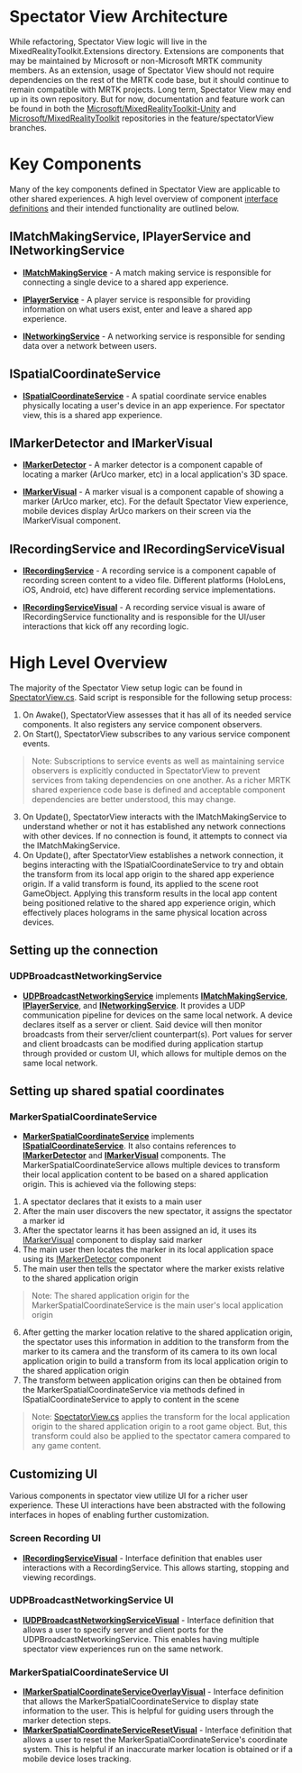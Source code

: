 # Spectator View Architecture
While refactoring, Spectator View logic will live in the MixedRealityToolkit.Extensions directory. Extensions are components that may be maintained by Microsoft or non-Microsoft MRTK community members. As an extension, usage of Spectator View should not require dependencies on the rest of the MRTK code base, but it should continue to remain compatible with MRTK projects. Long term, Spectator View may end up in its own repository. But for now, documentation and feature work can be found in both the [Microsoft/MixedRealityToolkit-Unity](https://github.com/Microsoft/MixedRealityToolkit-Unity/tree/feature/spectatorView/Assets/MixedRealityToolkit.Extensions/SpectatorView) and [Microsoft/MixedRealityToolkit](https://github.com/Microsoft/MixedRealityToolkit/tree/feature/spectatorView/SpectatorViewPlugin) repositories in the feature/spectatorView branches.

# Key Components
Many of the key components defined in Spectator View are applicable to other shared experiences. A high level overview of component [interface definitions](../Sharing/) and their intended functionality are outlined below.

## IMatchMakingService, IPlayerService and INetworkingService
* [**IMatchMakingService**](../Sharing/IMatchMakingService.cs) - A match making service is responsible for connecting a single device to a shared app experience.

* [**IPlayerService**](../Sharing/IPlayerService.cs)  - A player service is responsible for providing information on what users exist, enter and leave a shared app experience.

* [**INetworkingService**](../Sharing/INetworkingService.cs) - A networking service is responsible for sending data over a network between users.

## ISpatialCoordinateService
* [**ISpatialCoordinateService**](../Sharing/ISpatialCoordinateService.cs) - A spatial coordinate service enables physically locating a user's device in an app experience. For spectator view, this is a shared app experience. 

## IMarkerDetector and IMarkerVisual
* [**IMarkerDetector**](../MarkerDetection/IMarkerDetector.cs)  - A marker detector is a component capable of locating a marker (ArUco marker, etc) in a local application's 3D 
space.

* [**IMarkerVisual**](../MarkerDetection/IMarkerVisual.cs) - A marker visual is a component capable of showing a marker (ArUco marker, etc). For the default Spectator View experience, mobile devices display ArUco markers on their screen via the IMarkerVisual component.

## IRecordingService and IRecordingServiceVisual
* [**IRecordingService**](../ScreenRecording/IRecordingService.cs) - A recording service is a component capable of recording screen content to a video file. Different platforms (HoloLens, iOS, Android, etc) have different recording service implementations.

* [**IRecordingServiceVisual**](../ScreenRecording/IRecordingServiceVisual.cs) - A recording service visual is aware of IRecordingService functionality and is responsible for the UI/user interactions that kick off any recording logic. 

# High Level Overview
The majority of the Spectator View setup logic can be found in [SpectatorView.cs](https://github.com/Microsoft/MixedRealityToolkit-Unity/blob/feature/spectatorView/Assets/MixedRealityToolkit.Extensions/SpectatorView/Scripts/SpectatorView.cs). Said script is responsible for the following setup process:
1. On Awake(), SpectatorView assesses that it has all of its needed service components. It also registers any service component observers.
2. On Start(), SpectatorView subscribes to any various service component events.
>Note: Subscriptions to service events as well as maintaining service observers is explicitly conducted in SpectatorView to prevent services from taking dependencies on one another. As a richer MRTK shared experience code base is defined and acceptable component dependencies are better understood, this may change.
3. On Update(), SpectatorView interacts with the IMatchMakingService to understand whether or not it has established any network connections with other devices. If no connection is found, it attempts to connect via the IMatchMakingService.
4. On Update(), after SpectatorView establishes a network connection, it begins interacting with the ISpatialCoordinateService to try and obtain the transform from its local app origin to the shared app experience origin. If a valid transform is found, its applied to the scene root GameObject. Applying this transform results in the local app content being positioned relative to the shared app experience origin, which effectively places holograms in the same physical location across devices.

## Setting up the connection
### UDPBroadcastNetworkingService
* [**UDPBroadcastNetworkingService**](Scripts/Sharing/UDPBroadcastNetworkingService.cs) implements [**IMatchMakingService**](../Sharing/IMatchMakingService.cs), [**IPlayerService**](../Sharing/IPlayerService.cs), and [**INetworkingService**](../Sharing/INetworkingService.cs). It provides a UDP communication pipeline for devices on the same local network. A device declares itself as a server or client. Said device will then monitor broadcasts from their server/client counterpart(s). Port values for server and client broadcasts can be modified during application startup through provided or custom UI, which allows for multiple demos on the same local network.

## Setting up shared spatial coordinates
### MarkerSpatialCoordinateService
* [**MarkerSpatialCoordinateService**](Scripts/Sharing/MarkerSpatialCoordinateService.cs) implements [**ISpatialCoordinateService**](../Sharing/ISpatialCoordinateService.cs). It also contains references to [**IMarkerDetector**](../MarkerDetection/IMarkerDetector.cs) and [**IMarkerVisual**](../MarkerDetection/IMarkerVisual.cs) components. The MarkerSpatialCoordinateService allows multiple devices to transform their local application content to be based on a shared application origin. This is achieved via the following steps:

1. A spectator declares that it exists to a main user
2. After the main user discovers the new spectator, it assigns the spectator a marker id
3. After the spectator learns it has been assigned an id, it uses its [IMarkerVisual](../MarkerDetection/IMarkerVisual.cs) component to display said marker
4. The main user then locates the marker in its local application space using its [IMarkerDetector](../MarkerDetection/IMarkerDetector.cs) component
5. The main user then tells the spectator where the marker exists relative to the shared application origin
>Note: The shared application origin for the MarkerSpatialCoordinateService is the main user's local application origin
6. After getting the marker location relative to the shared application origin, the spectator uses this information in addition to the transform from the marker to its camera and the transform of its camera to its own local application origin to build a transform from its local application origin to the shared application origin
7. The transform between application origins can then be obtained from the MarkerSpatialCoordinateService via methods defined in ISpatialCoordinateService to apply to content in the scene
>Note: [SpectatorView.cs](Scripts/SpectatorView.cs) applies the transform for the local application origin to the shared application origin to a root game object. But, this transform could also be applied to the spectator camera compared to any game content.

## Customizing UI
Various components in spectator view utilize UI for a richer user experience. These UI interactions have been abstracted with the following interfaces in hopes of enabling further customization.

### Screen Recording UI
* [**IRecordingServiceVisual**](../ScreenRecording/IRecordingServiceVisual.cs) - Interface definition that enables user interactions with a RecordingService. This allows starting, stopping and viewing recordings.

### UDPBroadcastNetworkingService UI
* [**IUDPBroadcastNetworkingServiceVisual**](Scripts/Sharing/UDPBroadcastNetworkingService.cs) - Interface definition that allows a user to specify server and client ports for the UDPBroadcastNetworkingService. This enables having multiple spectator view experiences run on the same network.

### MarkerSpatialCoordinateService UI
* [**IMarkerSpatialCoordinateServiceOverlayVisual**](Scripts/Sharing/MarkerSpatialCoordinateService.cs) - Interface definition that allows the MarkerSpatialCoordinateService to display state information to the user. This is helpful for guiding users through the marker detection steps.
* [**IMarkerSpatialCoordinateServiceResetVisual**](Scripts/Sharing/MarkerSpatialCoordinateService.cs) - Interface definition that allows a user to reset the MarkerSpatialCoordinateService's coordinate system. This is helpful if an inaccurate marker location is obtained or if a mobile device loses tracking.
